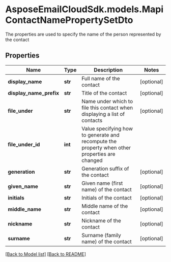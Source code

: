 # AsposeEmailCloudSdk.models.MapiContactNamePropertySetDto

The properties are used to specify the name of the person represented by the contact             

## Properties
Name | Type | Description | Notes
------------ | ------------- | ------------- | -------------
**display_name** |**str** |Full name of the contact              |[optional] 
**display_name_prefix** |**str** |Title of the contact              |[optional] 
**file_under** |**str** |Name under which to file this contact when displaying a list of contacts              |[optional] 
**file_under_id** |**int** |Value specifying how to generate and recompute the property when other properties are changed              |
**generation** |**str** |Generation suffix of the contact              |[optional] 
**given_name** |**str** |Given name (first name) of the contact              |[optional] 
**initials** |**str** |Initials of the contact              |[optional] 
**middle_name** |**str** |Middle name of the contact              |[optional] 
**nickname** |**str** |Nickname of the contact              |[optional] 
**surname** |**str** |Surname (family name) of the contact              |[optional] 




[[Back to Model list]](Models.md) [[Back to README]](README.md)

